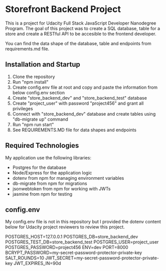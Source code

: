 # Storefront Backend Project

This is a project for Udacity Full Stack JavaScript Developer Nanodegree Program. The goal of this project was to create a SQL database, table for a store and create a RESTful API to be accesible to the frontend developer.

You can find the data shape of the database, table and endpoints from requirements.md file.

## Installation and Startup

1. Clone the repository
2. Run "npm install"
3. Create config.env file at root and copy and paste the information from below config.env section
4. Create "store_backend_dev" and "store_backend_test" database
5. Create "project_user" with password "project456" and grant all privileges
6. Connect with "store_backend_dev" database and create tables using "db-migrate up" command
7. Run "npm run start"
8. See REQUIREMENTS.MD file for data shapes and endpoints

## Required Technologies

My application use the following libraries:

- Postgres for the database
- Node/Express for the application logic
- dotenv from npm for managing environment variables
- db-migrate from npm for migrations
- jsonwebtoken from npm for working with JWTs
- jasmine from npm for testing

## config.env

My config.env file is not in this repository but I provided the dotenv content below for Udacity project reviewers to review this project.

POSTGRES_HOST=127.0.0.1
POSTGRES_DB=store_backend_dev
POSTGRES_TEST_DB=store_backend_test
POSTGRES_USER=project_user
POSTGRES_PASSWORD=project456
ENV=dev
PORT=8000
BCRYPT_PASSWORD=my-secret-password-protector-private-key
SALT_ROUNDS=10
JWT_SECRET=my-secret-password-protector-private-key
JWT_EXPIRES_IN=90d
